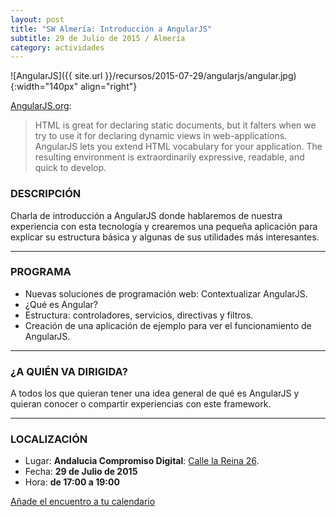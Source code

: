 ```yaml
---
layout: post
title: "SW Almería: Introducción a AngularJS"
subtitle: 29 de Julio de 2015 / Almería
category: actividades
---
```


![AngularJS]({{ site.url }}/recursos/2015-07-29/angularjs/angular.jpg){:width="140px" align="right"}

[AngularJS.org](https://angularjs.org/):


>HTML is great for declaring static documents, but it falters when we try to use it for declaring dynamic views in web-applications. AngularJS lets you extend HTML vocabulary for your application. The resulting environment is extraordinarily expressive, readable, and quick to develop.



### DESCRIPCIÓN

Charla de introducción a AngularJS donde hablaremos de nuestra experiencia con esta tecnología y crearemos una pequeña aplicación para explicar su estructura básica y algunas de sus utilidades más interesantes. 

---

### PROGRAMA

  - Nuevas soluciones de programación web: Contextualizar AngularJS.
  - ¿Qué es Angular?
  - Estructura: controladores, servicios, directivas y filtros.
  - Creación de una aplicación de ejemplo para ver el funcionamiento de AngularJS.

---

### ¿A QUIÉN VA DIRIGIDA?

A todos los que quieran tener una idea general de qué es AngularJS y quieran conocer o compartir experiencias con este framework.


---

### LOCALIZACIÓN

* Lugar: **Andalucia Compromiso Digital**: [Calle la Reina 26](https://goo.gl/maps/ECb8d).
* Fecha: **29 de Julio de 2015**
* Hora: **de 17:00 a 19:00**


[Añade el encuentro a tu calendario](https://www.google.com/calendar/event?eid=czBtZnM5NjZkNTVrNjBtcDBzdXFiaXZldWMgZW9odWFsNnNydnIybDRvcWExdWpldmFkOXNAZw&ctz=Europe/Madrid)
